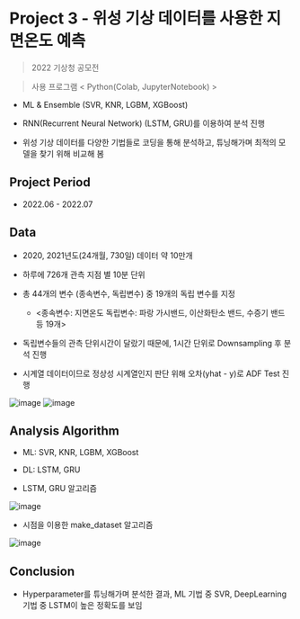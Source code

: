 # Project 3 - 위성 기상 데이터를 사용한 지면온도 예측
> 2022 기상청 공모전

> 사용 프로그램 < Python(Colab, JupyterNotebook) >

* ML & Ensemble (SVR, KNR, LGBM, XGBoost)

* RNN(Recurrent Neural Network) (LSTM, GRU)를 이용하여 분석 진행

* 위성 기상 데이터를 다양한 기법들로 코딩을 통해 분석하고, 튜닝해가며 최적의 모델을 찾기 위해 비교해 봄


## Project Period

* 2022.06 - 2022.07

## Data

* 2020, 2021년도(24개월, 730일) 데이터 약 10만개

* 하루에 726개 관측 지점 별 10분 단위
  
* 총 44개의 변수 (종속변수, 독립변수) 중 19개의 독립 변수를 지정

  - <종속변수: 지면온도 독립변수: 파랑 가시밴드, 이산화탄소 밴드, 수증기 밴드 등 19개>

* 독립변수들의 관측 단위시간이 달랐기 때문에, 1시간 단위로 Downsampling 후 분석 진행

* 시계열 데이터이므로 정상성 시계열인지 판단 위해 오차(yhat - y)로 ADF Test 진행

![image](https://github.com/daehwan100/DaeHwan_Projects/assets/141620597/588e2543-a6d1-4795-8dc5-6303ac430548)
![image](https://github.com/daehwan100/DaeHwan_Projects/assets/141620597/f32e1426-f42a-4d9d-a709-8ccfa3b3ec5d)


## Analysis Algorithm

* ML: SVR, KNR, LGBM, XGBoost

* DL: LSTM, GRU

* LSTM, GRU 알고리즘
  
![image](https://github.com/daehwan100/DaeHwan_Projects/assets/141620597/c3fd4c29-b76c-4452-b351-9255546849cf)

* 시점을 이용한 make_dataset 알고리즘
  
![image](https://github.com/daehwan100/DaeHwan_Projects/assets/141620597/87fda812-9557-485d-9548-ca49270681ae)


## Conclusion

* Hyperparameter를 튜닝해가며 분석한 결과, ML 기법 중 SVR, DeepLearning 기법 중 LSTM이 높은 정확도를 보임
